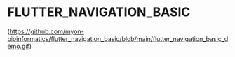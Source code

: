 # FLUTTER_NAVIGATION_BASIC
(https://github.com/myon-bioinformatics/flutter_navigation_basic/blob/main/flutter_navigation_basic_demo.gif)
